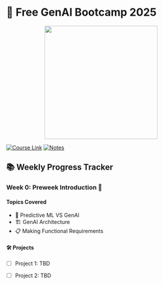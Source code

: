 # 🤖 Free GenAI Bootcamp 2025 

<div align="center">
  <img src="https://media.giphy.com/media/v1.Y2lkPTc5MGI3NjExZjE3NmEzOWE4M2M5MmQ5MjBhZjM5OGNmZDM5YTZiYmQ5MjE2YyZlcD12MV9pbnRlcm5hbF9naWZzX2dpZklkJmN0PWc/3oKIPEqDGUULpEU0aQ/giphy.gif" width="300px">
</div>

[![Course Link](https://img.shields.io/badge/Course_Link-GenAI_Bootcamp-blue)](https://genai.cloudprojectbootcamp.com/)
[![Notes](https://img.shields.io/badge/Personal_Notes-Notion-yellow)](https://nishantgautam.notion.site/GEN-AI-Bootcamp-18d166282d0780f6a819ecd0fdf507ef?pvs=4)

## 📚 Weekly Progress Tracker

### Week 0: Preweek Introduction 🚀
#### Topics Covered
- 🤔 Predictive ML VS GenAI
- 🏗️ GenAI Architecture
- 📋 Making Functional Requirements




#### 🛠️ Projects
- [ ] Project 1: TBD
- [ ] Project 2: TBD



